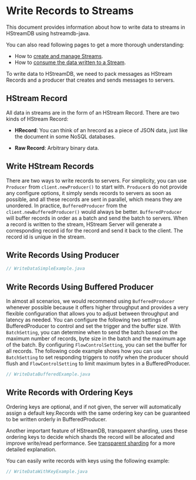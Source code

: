 # Write Records to Streams

This document provides information about how to write data to streams in
HStreamDB using hstreamdb-java.

You can also read following pages to get a more thorough understanding:

- How to [create and manage Streams](./stream.md).
- How to [consume the data written to a Stream](./read.md).

To write data to HStreamDB, we need to pack messages as HStream Records and a
producer that creates and sends messages to servers.

## HStream Record

All data in streams are in the form of an HStream Record. There are two kinds of
HStream Record:

- **HRecord**: You can think of an hrecord as a piece of JSON data, just like
  the document in some NoSQL databases.

- **Raw Record**: Arbitrary binary data.

## Write HStream Records

There are two ways to write records to servers. For simplicity, you can use
`Producer` from `client.newProducer()` to start with. `Producer`s do not provide
any configure options, it simply sends records to servers as soon as possible,
and all these records are sent in parallel, which means they are unordered. In
practice, `BufferedProducer` from the `client.newBufferedProducer()` would
always be better. `BufferedProducer` will buffer records in order as a batch and
send the batch to servers. When a record is written to the stream, HStream
Server will generate a corresponding record id for the record and send it back
to the client. The record id is unique in the stream.

## Write Records Using Producer

```java
// WriteDataSimpleExample.java
```

## Write Records Using Buffered Producer

In almost all scenarios, we would recommend using `BufferedProducer` whenever
possible because it offers higher throughput and provides a very flexible
configuration that allows you to adjust between throughput and latency as
needed. You can configure the following two settings of BufferedProducer to
control and set the trigger and the buffer size. With `BatchSetting`, you can
determine when to send the batch based on the maximum number of records, byte
size in the batch and the maximum age of the batch. By configuring
`FlowControlSetting`, you can set the buffer for all records. The following code
example shows how you can use `BatchSetting` to set responding triggers to
notify when the producer should flush and `FlowControlSetting` to limit maximum
bytes in a BufferedProducer.

```java
// WriteDataBufferedExample.java
```

## Write Records with Ordering Keys

Ordering keys are optional, and if not given, the server will automatically
assign a default key.Records with the same ordering key can be guaranteed to be
written orderly in BufferedProducer.

Another important feature of HStreamDB, transparent sharding, uses these
ordering keys to decide which shards the record will be allocated and improve
write/read performance. See
[transparent sharding](../concepts/transparent-sharding.md) for a more detailed
explanation.

You can easily write records with keys using the following example:

```java
// WriteDataWithKeyExample.java
```
